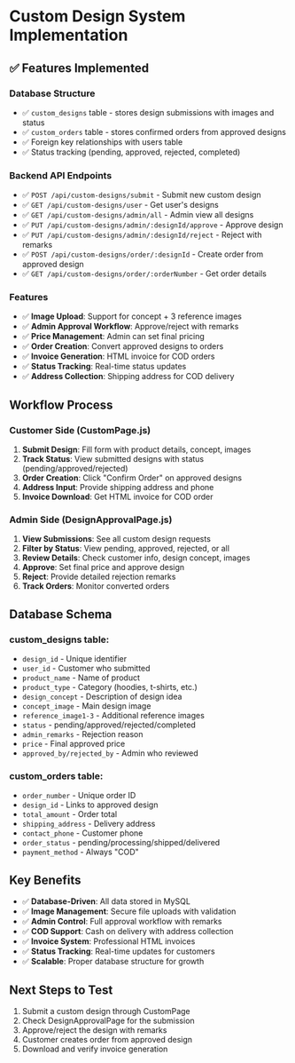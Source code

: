 # Custom Design System Implementation

## ✅ **Features Implemented**

### **Database Structure**
- ✅ `custom_designs` table - stores design submissions with images and status
- ✅ `custom_orders` table - stores confirmed orders from approved designs
- ✅ Foreign key relationships with users table
- ✅ Status tracking (pending, approved, rejected, completed)

### **Backend API Endpoints**
- ✅ `POST /api/custom-designs/submit` - Submit new custom design
- ✅ `GET /api/custom-designs/user` - Get user's designs
- ✅ `GET /api/custom-designs/admin/all` - Admin view all designs
- ✅ `PUT /api/custom-designs/admin/:designId/approve` - Approve design
- ✅ `PUT /api/custom-designs/admin/:designId/reject` - Reject with remarks
- ✅ `POST /api/custom-designs/order/:designId` - Create order from approved design
- ✅ `GET /api/custom-designs/order/:orderNumber` - Get order details

### **Features**
- ✅ **Image Upload**: Support for concept + 3 reference images
- ✅ **Admin Approval Workflow**: Approve/reject with remarks
- ✅ **Price Management**: Admin can set final pricing
- ✅ **Order Creation**: Convert approved designs to orders
- ✅ **Invoice Generation**: HTML invoice for COD orders
- ✅ **Status Tracking**: Real-time status updates
- ✅ **Address Collection**: Shipping address for COD delivery

## **Workflow Process**

### **Customer Side (CustomPage.js)**
1. **Submit Design**: Fill form with product details, concept, images
2. **Track Status**: View submitted designs with status (pending/approved/rejected)
3. **Order Creation**: Click "Confirm Order" on approved designs
4. **Address Input**: Provide shipping address and phone
5. **Invoice Download**: Get HTML invoice for COD order

### **Admin Side (DesignApprovalPage.js)**
1. **View Submissions**: See all custom design requests
2. **Filter by Status**: View pending, approved, rejected, or all
3. **Review Details**: Check customer info, design concept, images
4. **Approve**: Set final price and approve design
5. **Reject**: Provide detailed rejection remarks
6. **Track Orders**: Monitor converted orders

## **Database Schema**

### custom_designs table:
- `design_id` - Unique identifier
- `user_id` - Customer who submitted
- `product_name` - Name of product
- `product_type` - Category (hoodies, t-shirts, etc.)
- `design_concept` - Description of design idea
- `concept_image` - Main design image
- `reference_image1-3` - Additional reference images
- `status` - pending/approved/rejected/completed
- `admin_remarks` - Rejection reason
- `price` - Final approved price
- `approved_by/rejected_by` - Admin who reviewed

### custom_orders table:
- `order_number` - Unique order ID
- `design_id` - Links to approved design
- `total_amount` - Order total
- `shipping_address` - Delivery address
- `contact_phone` - Customer phone
- `order_status` - pending/processing/shipped/delivered
- `payment_method` - Always "COD"

## **Key Benefits**
- ✅ **Database-Driven**: All data stored in MySQL
- ✅ **Image Management**: Secure file uploads with validation
- ✅ **Admin Control**: Full approval workflow with remarks
- ✅ **COD Support**: Cash on delivery with address collection
- ✅ **Invoice System**: Professional HTML invoices
- ✅ **Status Tracking**: Real-time updates for customers
- ✅ **Scalable**: Proper database structure for growth

## **Next Steps to Test**
1. Submit a custom design through CustomPage
2. Check DesignApprovalPage for the submission
3. Approve/reject the design with remarks
4. Customer creates order from approved design
5. Download and verify invoice generation
